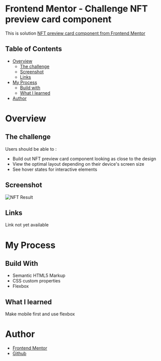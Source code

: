 # Frontend Mentor - Challenge NFT preview card component

This is solution [NFT preview card component from Frontend Mentor](https://www.frontendmentor.io/challenges/nft-preview-card-component-SbdUL_w0U)

## Table of Contents

- [Overview](#overview)
  - [The challenge](#the-challenge)
  - [Screenshot](#screenshot)
  - [Links](#links)
- [My Process](#my-process)
  - [Build with](#build-with)
  - [What I learned](#what-i-learned)
- [Author](#author)

# Overview

## The challenge

Users should be able to :

- Build out NFT preview card component looking as close to the design
- View the optimal layout depending on their device's screen size
- See hover states for interactive elements

## Screenshot

![NFT Result](https://user-images.githubusercontent.com/63044215/178649937-e0d52fbb-ad89-4de5-97bf-b5e8cf2a8849.png)

## Links

Link not yet available

# My Process

## Build With

- Semantic HTML5 Markup
- CSS custom properties
- Flexbox

## What I learned

Make mobile first and use flexbox

# Author

- [Frontend Mentor](https://www.frontendmentor.io/profile/miftahuljna127)
- [Github](https://github.com/miftahuljna127)
